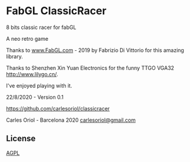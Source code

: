 # FabGL ClassicRacer
8 bits classic racer for fabGL

A neo retro game

Thanks to www.FabGL.com - 2019 by Fabrizio Di Vittorio for this amazing library. 

Thanks to Shenzhen Xin Yuan Electronics for the funny TTGO VGA32 http://www.lilygo.cn/.

I've enjoyed playing with it.


22/8/2020 - Version 0.1

https://github.com/carlesoriol/classicracer


Carles Oriol - Barcelona 2020
carlesoriol@gmail.com

## License
[AGPL](https://choosealicense.com/licenses/agpl/)
